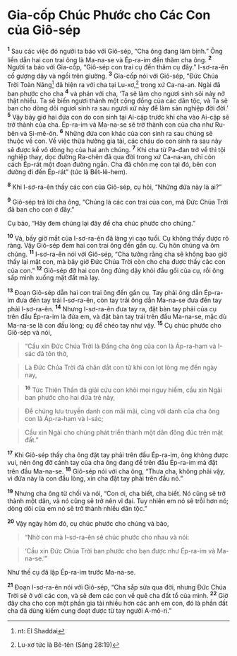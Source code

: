# Gia-cốp Chúc Phước cho Các Con của Giô-sép
<sup><b>1</b></sup> Sau các việc đó người ta báo với Giô-sép, “Cha ông đang lâm bịnh.” Ông liền dẫn hai con trai ông là Ma-na-se và Ép-ra-im đến thăm cha ông. <sup><b>2</b></sup> Người ta báo với Gia-cốp, “Giô-sép con trai cụ đến thăm cụ đây.” I-sơ-ra-ên cố gượng dậy và ngồi trên giường. <sup><b>3</b></sup> Gia-cốp nói với Giô-sép, “Đức Chúa Trời Toàn Năng[^1-3ba26e28-9795-4b58-85be-43532d26dab5] đã hiện ra với cha tại Lu-xơ,[^2-3ba26e28-9795-4b58-85be-43532d26dab5] trong xứ Ca-na-an. Ngài đã ban phước cho cha <sup><b>4</b></sup> và phán với cha, ‘Ta sẽ làm cho ngươi sinh sôi nảy nở thật nhiều. Ta sẽ biến ngươi thành một cộng đồng của các dân tộc, và Ta sẽ ban cho dòng dõi ngươi sinh ra sau ngươi xứ này để làm sản nghiệp đời đời.’ <sup><b>5</b></sup> Vậy bây giờ hai đứa con do con sinh tại Ai-cập trước khi cha vào Ai-cập sẽ trở thành của cha. Ép-ra-im và Ma-na-se sẽ trở thành con của cha như Ru-bên và Si-mê-ôn. <sup><b>6</b></sup> Những đứa con khác của con sinh ra sau chúng sẽ thuộc về con. Về việc thừa hưởng gia tài, các cháu do con sinh ra sau này sẽ được kể vô dòng họ của hai anh chúng. <sup><b>7</b></sup> Khi cha từ Pa-đan trở về thì tội nghiệp thay, dọc đường Ra-chên đã qua đời trong xứ Ca-na-an, chỉ còn cách Ép-rát một đoạn đường ngắn. Cha đã chôn mẹ con tại đó, bên con đường đi đến Ép-rát” (tức là Bết-lê-hem).

<sup><b>8</b></sup> Khi I-sơ-ra-ên thấy các con của Giô-sép, cụ hỏi, “Những đứa này là ai?”

<sup><b>9</b></sup> Giô-sép trả lời cha ông, “Chúng là các con trai của con, mà Đức Chúa Trời đã ban cho con ở đây.”

Cụ bảo, “Hãy đem chúng lại đây để cha chúc phước cho chúng.”

<sup><b>10</b></sup> Vả, bấy giờ mắt của I-sơ-ra-ên đã làng vì cao tuổi. Cụ không thấy được rõ ràng. Vậy Giô-sép đem hai con trai ông đến gần cụ. Cụ hôn chúng và ôm chúng. <sup><b>11</b></sup> I-sơ-ra-ên nói với Giô-sép, “Cha tưởng rằng cha sẽ không bao giờ thấy lại mặt con, mà bây giờ Đức Chúa Trời còn cho cha được thấy các con của con.” <sup><b>12</b></sup> Giô-sép đỡ hai con ông đứng dậy khỏi đầu gối của cụ, rồi ông sấp mình xuống mặt đất mà lạy.

<sup><b>13</b></sup> Đoạn Giô-sép dẫn hai con trai ông đến gần cụ. Tay phải ông dẫn Ép-ra-im đưa đến tay trái I-sơ-ra-ên, còn tay trái ông dẫn Ma-na-se đưa đến tay phải I-sơ-ra-ên. <sup><b>14</b></sup> Nhưng I-sơ-ra-ên đưa tay ra, đặt bàn tay phải của cụ trên đầu Ép-ra-im là đứa em, và đặt bàn tay trái trên đầu Ma-na-se, mặc dù Ma-na-se là con đầu lòng; cụ để chéo tay như vậy. <sup><b>15</b></sup> Cụ chúc phước cho Giô-sép và nói,


> “Cầu xin Đức Chúa Trời là Đấng cha ông của con là Áp-ra-ham và I-sác đã tôn thờ,
>


> Là Đức Chúa Trời đã chăn dắt con từ khi con lọt lòng mẹ đến ngày nay,
>


> <sup><b>16</b></sup> Tức Thiên Thần đã giải cứu con khỏi mọi nguy hiểm, cầu xin Ngài ban phước cho hai đứa trẻ này,
>


> Để chúng lưu truyền danh con mãi mãi, cùng với danh của cha ông con là Áp-ra-ham và I-sác;
>


> Cầu xin Ngài cho chúng phát triển thành một dân đông đúc trên mặt đất.”
>

<sup><b>17</b></sup> Khi Giô-sép thấy cha ông đặt tay phải trên đầu Ép-ra-im, ông không được vui, nên ông đỡ cánh tay của cha ông đang để trên đầu Ép-ra-im mà đặt trên đầu Ma-na-se. <sup><b>18</b></sup> Giô-sép nói với cha ông, “Thưa cha, không phải vậy, vì đứa này là con đầu lòng, xin cha đặt tay phải trên đầu nó.”

<sup><b>19</b></sup> Nhưng cha ông từ chối và nói, “Con ơi, cha biết, cha biết. Nó cũng sẽ trở thành một dân, và nó cũng sẽ trở nên vĩ đại. Tuy nhiên em nó sẽ trỗi hơn nó; dòng dõi của em nó sẽ trở thành nhiều dân tộc.”

<sup><b>20</b></sup> Vậy ngày hôm đó, cụ chúc phước cho chúng và bảo,


> “Nhờ con mà I-sơ-ra-ên sẽ chúc phước cho nhau và nói:
>


> ‘Cầu xin Đức Chúa Trời ban phước cho bạn được như Ép-ra-im và Ma-na-se.’”
>

Như thế cụ đã lập Ép-ra-im trước Ma-na-se.

<sup><b>21</b></sup> Đoạn I-sơ-ra-ên nói với Giô-sép, “Cha sắp sửa qua đời, nhưng Đức Chúa Trời sẽ ở với các con, và sẽ đem các con về quê cha đất tổ của mình. <sup><b>22</b></sup> Giờ đây cha cho con một phần gia tài nhiều hơn các anh em con, đó là phần đất cha đã dùng kiếm cung đoạt được từ tay người A-mô-ri.”

[^1-3ba26e28-9795-4b58-85be-43532d26dab5]: nt: El Shaddai
[^2-3ba26e28-9795-4b58-85be-43532d26dab5]: Lu-xơ tức là Bê-tên (Sáng 28:19)